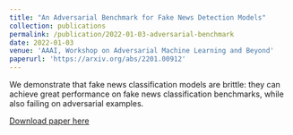 ```yaml
---
title: "An Adversarial Benchmark for Fake News Detection Models"
collection: publications
permalink: /publication/2022-01-03-adversarial-benchmark
date: 2022-01-03
venue: 'AAAI, Workshop on Adversarial Machine Learning and Beyond'
paperurl: 'https://arxiv.org/abs/2201.00912'
---
```

We demonstrate that fake news classification models are brittle: they can achieve great performance on fake news classification benchmarks, while also failing on adversarial examples.

[Download paper here](http://ljyflores.github.io/files/adversarial_benchmark.pdf)